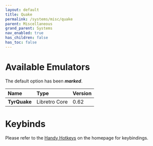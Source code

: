 ```yaml
---
layout: default
title: Quake
permalink: /systems/misc/quake
parent: Miscellaneous
grand_parent: Systems
nav_enabled: true
has_children: false
has_toc: false
---
```


# Available Emulators

The default option has been ***marked***.

| Name                   | Type             | Version           |
|:-----------------------|:-----------------|:------------------|
| **TyrQuake**           | Libretro Core    | 0.62              |


# Keybinds 

Please refer to the [Handy Hotkeys](/#handyhotkeys) on the homepage for keybindings.